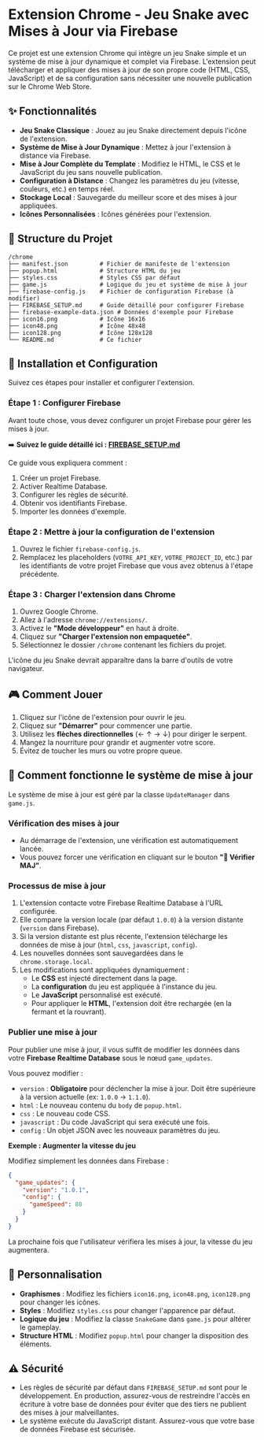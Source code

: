 # Extension Chrome - Jeu Snake avec Mises à Jour via Firebase

Ce projet est une extension Chrome qui intègre un jeu Snake simple et un système de mise à jour dynamique et complet via Firebase. L'extension peut télécharger et appliquer des mises à jour de son propre code (HTML, CSS, JavaScript) et de sa configuration sans nécessiter une nouvelle publication sur le Chrome Web Store.

## ✨ Fonctionnalités

- **Jeu Snake Classique** : Jouez au jeu Snake directement depuis l'icône de l'extension.
- **Système de Mise à Jour Dynamique** : Mettez à jour l'extension à distance via Firebase.
- **Mise à Jour Complète du Template** : Modifiez le HTML, le CSS et le JavaScript du jeu sans nouvelle publication.
- **Configuration à Distance** : Changez les paramètres du jeu (vitesse, couleurs, etc.) en temps réel.
- **Stockage Local** : Sauvegarde du meilleur score et des mises à jour appliquées.
- **Icônes Personnalisées** : Icônes générées pour l'extension.

## 📂 Structure du Projet

```
/chrome
├── manifest.json         # Fichier de manifeste de l'extension
├── popup.html            # Structure HTML du jeu
├── styles.css            # Styles CSS par défaut
├── game.js               # Logique du jeu et système de mise à jour
├── firebase-config.js    # Fichier de configuration Firebase (à modifier)
├── FIREBASE_SETUP.md     # Guide détaillé pour configurer Firebase
├── firebase-example-data.json # Données d'exemple pour Firebase
├── icon16.png            # Icône 16x16
├── icon48.png            # Icône 48x48
├── icon128.png           # Icône 128x128
└── README.md             # Ce fichier
```

## 🚀 Installation et Configuration

Suivez ces étapes pour installer et configurer l'extension.

### Étape 1 : Configurer Firebase

Avant toute chose, vous devez configurer un projet Firebase pour gérer les mises à jour.

➡️ **Suivez le guide détaillé ici : [FIREBASE_SETUP.md](FIREBASE_SETUP.md)**

Ce guide vous expliquera comment :
1. Créer un projet Firebase.
2. Activer Realtime Database.
3. Configurer les règles de sécurité.
4. Obtenir vos identifiants Firebase.
5. Importer les données d'exemple.

### Étape 2 : Mettre à jour la configuration de l'extension

1. Ouvrez le fichier `firebase-config.js`.
2. Remplacez les placeholders (`VOTRE_API_KEY`, `VOTRE_PROJECT_ID`, etc.) par les identifiants de votre projet Firebase que vous avez obtenus à l'étape précédente.

### Étape 3 : Charger l'extension dans Chrome

1. Ouvrez Google Chrome.
2. Allez à l'adresse `chrome://extensions/`.
3. Activez le **"Mode développeur"** en haut à droite.
4. Cliquez sur **"Charger l'extension non empaquetée"**.
5. Sélectionnez le dossier `/chrome` contenant les fichiers du projet.

L'icône du jeu Snake devrait apparaître dans la barre d'outils de votre navigateur.

## 🎮 Comment Jouer

1. Cliquez sur l'icône de l'extension pour ouvrir le jeu.
2. Cliquez sur **"Démarrer"** pour commencer une partie.
3. Utilisez les **flèches directionnelles** (← ↑ → ↓) pour diriger le serpent.
4. Mangez la nourriture pour grandir et augmenter votre score.
5. Évitez de toucher les murs ou votre propre queue.

## 🔄 Comment fonctionne le système de mise à jour

Le système de mise à jour est géré par la classe `UpdateManager` dans `game.js`.

### Vérification des mises à jour

- Au démarrage de l'extension, une vérification est automatiquement lancée.
- Vous pouvez forcer une vérification en cliquant sur le bouton **"🔄 Vérifier MAJ"**.

### Processus de mise à jour

1. L'extension contacte votre Firebase Realtime Database à l'URL configurée.
2. Elle compare la version locale (par défaut `1.0.0`) à la version distante (`version` dans Firebase).
3. Si la version distante est plus récente, l'extension télécharge les données de mise à jour (`html`, `css`, `javascript`, `config`).
4. Les nouvelles données sont sauvegardées dans le `chrome.storage.local`.
5. Les modifications sont appliquées dynamiquement :
   - Le **CSS** est injecté directement dans la page.
   - La **configuration** du jeu est appliquée à l'instance du jeu.
   - Le **JavaScript** personnalisé est exécuté.
   - Pour appliquer le **HTML**, l'extension doit être rechargée (en la fermant et la rouvrant).

### Publier une mise à jour

Pour publier une mise à jour, il vous suffit de modifier les données dans votre **Firebase Realtime Database** sous le nœud `game_updates`.

Vous pouvez modifier :
- `version` : **Obligatoire** pour déclencher la mise à jour. Doit être supérieure à la version actuelle (ex: `1.0.0` -> `1.1.0`).
- `html` : Le nouveau contenu du `body` de `popup.html`.
- `css` : Le nouveau code CSS.
- `javascript` : Du code JavaScript qui sera exécuté une fois.
- `config` : Un objet JSON avec les nouveaux paramètres du jeu.

**Exemple : Augmenter la vitesse du jeu**

Modifiez simplement les données dans Firebase :

```json
{
  "game_updates": {
    "version": "1.0.1",
    "config": {
      "gameSpeed": 80
    }
  }
}
```

La prochaine fois que l'utilisateur vérifiera les mises à jour, la vitesse du jeu augmentera.

## 🔧 Personnalisation

- **Graphismes** : Modifiez les fichiers `icon16.png`, `icon48.png`, `icon128.png` pour changer les icônes.
- **Styles** : Modifiez `styles.css` pour changer l'apparence par défaut.
- **Logique du jeu** : Modifiez la classe `SnakeGame` dans `game.js` pour altérer le gameplay.
- **Structure HTML** : Modifiez `popup.html` pour changer la disposition des éléments.

## ⚠️ Sécurité

- Les règles de sécurité par défaut dans `FIREBASE_SETUP.md` sont pour le développement. En production, assurez-vous de restreindre l'accès en écriture à votre base de données pour éviter que des tiers ne publient des mises à jour malveillantes.
- Le système exécute du JavaScript distant. Assurez-vous que votre base de données Firebase est sécurisée.

